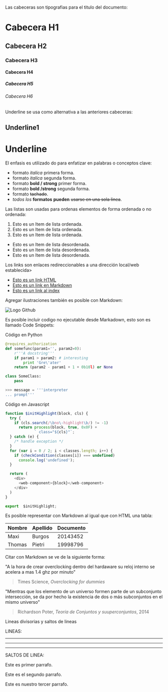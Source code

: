 Las cabeceras son tipografias para el titulo del documento:


# Cabecera H1
## Cabecera H2
### Cabecera H3
#### Cabecera H4
##### Cabecera H5
###### Cabecera H6

Underline se usa como alternativa a las anteriores cabeceras:

Underline1
-----------
Underline
==========

El enfasis es utilizado do para enfatizar en palabras o conceptos clave:

- formato *italica* primera forma.
- formato _italica_ segunda forma.
- formato **bold / strong** primer forma.
- formato __bold /strong__ segunda forma.
- formato ~~tachado~~.
- *todos* _los_ **formatos** __pueden__ ~~usarse en una sola linea~~. 

Las listas son usadas para ordenas elementos de forma ordenada o no ordenada:

1. Esto es un Item de lista ordenada.
2. Esto es un Item de lista ordenada.
3. Esto es un Item de lista ordenada.
- Esto es un Item de lista desordenada.
- Esto es un Item de lista desordenada.
- Esto es un Item de lista desordenada.

Los links son enlaces redireccionables a una dirección local/web establecida>

- <a href="http://google.com">Esto es un link HTML</a>
- [Esto es un link en Markdown](http>//google.com)
- [Esto es un link al index](index.html)

Agregar ilustraciones también es posible con Markdown:

![Logo Github](https://www.muylinux.com/wp-content/uploads/2017/06/github.png)

Es posible incluir codigo no ejecutable desde Markadown, esto son es llamado Code Snippets:

Código en Python
``` python
@requires_authorization
def somefunc(param1='', param2=0):
    r'''A docstring'''
    if param1 > param2: # interesting
        print 'Gre\'ater'
    return (param2 - param1 + 1 + 0b10l) or None

class SomeClass:
    pass

>>> message = '''interpreter
... prompt'''
````

Código en Javascript
``` Javascript
function $initHighlight(block, cls) {
  try {
    if (cls.search(/\bno\-highlight\b/) != -1)
      return process(block, true, 0x0F) +
             ` class="${cls}"`;
  } catch (e) {
    /* handle exception */
  }
  for (var i = 0 / 2; i < classes.length; i++) {
    if (checkCondition(classes[i]) === undefined)
      console.log('undefined');
  }

  return (
    <div>
      <web-component>{block}</web-component>
    </div>
  )
}

export  $initHighlight;
```

Es posible representar con Markdown al igual que con HTML una tabla:

| Nombre | Apellido | Documento |
| ------ | -------- | --------- |
| Maxi | Burgos | 20143452
| Thomas | Pietri| 19998796

Citar con Markdown se ve de la siguiente forma:

"A la hora de crear overclocking dentro del hardaware su reloj interno se acelera a mas 1.4 ghz por minuto"
>Times Science, *Overclocking for dummies*

"Mientras que los elemento de un universo formen parte de un subconjunto intersección, se da por hecho la existencia de dos o más subconjuntos en el mismo universo"
>Richardson Poter, *Teoría de Conjuntos y suuperconjuntos*, 2014


Lineas divisorias y saltos de lineas

LINEAS:

---
***
___

SALTOS DE LINEA:

Este es primer parrafo.

Este es el segundo parrafo.

Este es nuestro tercer parrafo.
